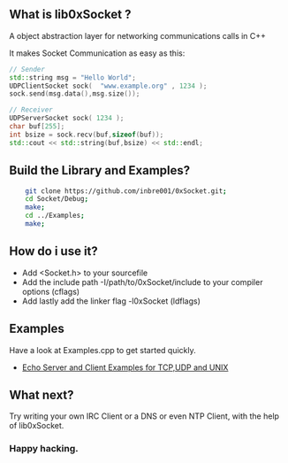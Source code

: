 
## What is lib0xSocket ?
A object abstraction layer for networking communications calls in C++

It makes Socket Communication as easy as this:
```C++
// Sender 
std::string msg = "Hello World";
UDPClientSocket sock(  "www.example.org" , 1234 );
sock.send(msg.data(),msg.size());
```
```C++
// Receiver
UDPServerSocket sock( 1234 );
char buf[255];
int bsize = sock.recv(buf,sizeof(buf));
std::cout << std::string(buf,bsize) << std::endl;
```
## Build the Library and Examples?
```Bash
    git clone https://github.com/inbre001/0xSocket.git;
    cd Socket/Debug;
    make;
    cd ../Examples;
    make;
```

## How do i use it? 
* Add \<Socket.h\> to your sourcefile
* Add the include path -I/path/to/0xSocket/include to your compiler options (cflags)
* Add lastly add the linker flag -l0xSocket (ldflags)

## Examples

Have a look at Examples.cpp to get started quickly.

*  [Echo Server and Client Examples for TCP,UDP and UNIX ](src/Examples.cpp)

## What next?

Try writing your own IRC Client or a DNS or even NTP Client, with the help of lib0xSocket.


### Happy hacking.

